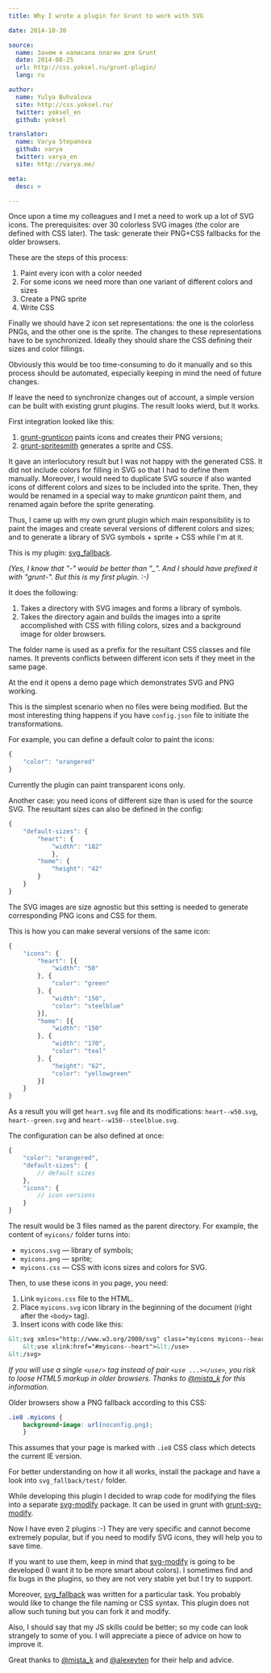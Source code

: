 ```yaml
---
title: Why I wrote a plugin for Grunt to work with SVG

date: 2014-10-30

source:
  name: Зачем я написала плагин для Grunt
  date: 2014-08-25
  url: http://css.yoksel.ru/grunt-plugin/
  lang: ru

author:
  name: Yulya Buhvalova
  site: http://css.yoksel.ru/
  twitter: yoksel_en
  github: yoksel

translator:
  name: Varya Stepanova
  github: varya
  twitter: varya_en
  site: http://varya.me/

meta:
  desc: >

---
```

Once upon a time my colleagues and I met a need to work up a lot of SVG icons. The prerequisites: over 30
colorless SVG images (the color are defined with CSS later). The task: generate their PNG+CSS fallbacks for
the older browsers.

<!-- cut -->

These are the steps of this process:

1. Paint every icon with a color needed
1. For some icons we need more than one variant of different colors and sizes
1. Create a PNG sprite
1. Write CSS

Finally we should have 2 icon set representations: the one is the colorless PNGs, and the other one is the sprite.
The changes to these representations have to be synchronized. Ideally they should share the CSS defining their sizes
and color fillings.

Obviously this would be too time-consuming to do it manually and so this process should be automated, especially keeping
in mind the need of future changes.

If leave the need to synchronize changes out of account, a simple version can be built with existing grunt plugins. The
result looks wierd, but it works.

First integration looked like this:

1. [grunt-grunticon](https://www.npmjs.org/package/grunt-grunticon) paints icons and creates their PNG versions;
1. [grunt-spritesmith](https://www.npmjs.org/package/grunt-spritesmith) generates a sprite and CSS.

It gave an interlocutory result but I was not happy with the generated CSS. It did not include colors for filling in SVG
so that I had to define them manually. Moreover, I would need to duplicate SVG source if also wanted icons of different
colors and sizes to be included into the sprite. Then, they would be renamed in a special way to make *grunticon* paint
them, and renamed again before the sprite generating.

Thus, I came up with my own grunt plugin which main responsibility is to paint the images and create several versions
of different colors and sizes; and to generate a library of SVG symbols + sprite + CSS while I'm at it.

This is my plugin: [svg_fallback](https://www.npmjs.org/package/svg_fallback).

*(Yes, I know that "-" would be better than "_". And I should have prefixed it with "grunt-". But this is my first
plugin. :-)*

It does the following:

1. Takes a directory with SVG images and forms a library of symbols.
1. Takes the directory again and builds the images into a sprite accomplished with CSS with filling colors, sizes and
   a background image for older browsers.

The folder name is used as a prefix for the resultant CSS classes and file names. It prevents conflicts between
different icon sets if they meet in the same page.

At the end it opens a demo page which demonstrates SVG and PNG working.

This is the simplest scenario when no files were being modified. But the most interesting thing happens if you have
`config.json` file to initiate the transformations.

For example, you can define a default color to paint the icons:

```js
{
    "color": "orangered"
}
```

Currently the plugin can paint transparent icons only.

Another case: you need icons of different size than is used for the source SVG. The resultant sizes can also be defined
in the config:

```js
{
    "default-sizes": {
        "heart": {
            "width": "182"
            },
        "home": {
            "height": "42"
        }
    }
}
```

The SVG images are size agnostic but this setting is needed to generate corresponding PNG icons and CSS for them.

This is how you can make several versions of the same icon:

```js
{
    "icons": {
        "heart": [{
            "width": "50"
        }, {
            "color": "green"
        }, {
            "width": "150",
            "color": "steelblue"
        }],
        "home": [{
            "width": "150"
        }, {
            "width": "170",
            "color": "teal"
        }, {
            "height": "62",
            "color": "yellowgreen"
        }]
    }
}
```

As a result you will get `heart.svg` file and its modifications: `heart--w50.svg`, `heart--green.svg` and `heart--w150--steelblue.svg`.

The configuration can be also defined at once:

```js
{
    "color": "orangered",
    "default-sizes": {
        // default sizes
    },
    "icons": {
        // icon versions
    }
}
```

The result would be 3 files named as the parent directory. For example, the content of `myicons/` folder turns into:

* `myicons.svg` — library of symbols;
* `myicons.png` — sprite;
*  `myicons.css` — CSS with icons sizes and colors for SVG.

Then, to use these icons in you page, you need:

1. Link `myicons.css` file to the HTML.
1. Place `myicons.svg` icon library in the beginning of the document (right after the `<body>` tag).
1. Insert icons with code like this:
```xml
&lt;svg xmlns="http://www.w3.org/2000/svg" class="myicons myicons--heart">
    &lt;use xlink:href="#myicons--heart">&lt;/use>
&lt;/svg>
```
*If you will use a single `<use/>` tag instead of pair `<use ...></use>`, you risk to loose HTML5 markup in older
browsers. Thanks to [@mista_k](https://twitter.com/mista_k) for this information.*

Older browsers show a PNG fallback according to this CSS:

```css
.ie8 .myicons {
    background-image: url(noconfig.png);
    }
```

This assumes that your page is marked with `.ie8` CSS class which detects the current IE version.

For better understanding on how it all works, install the package and have a look into `svg_fallback/test/` folder.

While developing this plugin I decided to wrap code for modifying the files into a separate [svg-modify](https://www.npmjs.org/package/svg-modify)
package. It can be used in grunt with [grunt-svg-modify](https://www.npmjs.org/package/grunt-svg-modify).

Now I have even 2 plugins :-) They are very specific and cannot become extremely popular, but if you need to modify
SVG icons, they will help you to save time.

If you want to use them, keep in mind that [svg-modify](https://www.npmjs.org/package/svg-modify) is going to be
developed (I want it to be more smart about colors). I sometimes find and fix bugs in the plugins, so they are not very
stable yet but I try to support.

Moreover, [svg_fallback](https://www.npmjs.org/package/svg_fallback) was written for a particular task. You probably would
like to change the file naming or CSS syntax. This plugin does not allow such tuning but you can fork it and modify.

Also, I should say that my JS skills could be better; so my code can look strangely to some of you. I will appreciate
a piece of advice on how to improve it.

Great thanks to [@mista_k](https://twitter.com/mista_k) and [@alexeyten](https://twitter.com/alexeyten) for their help
and advice.
